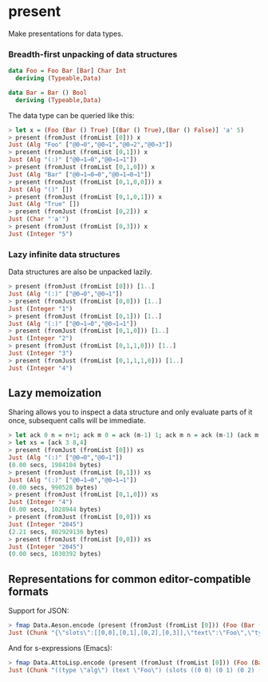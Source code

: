 present
=====

Make presentations for data types.

### Breadth-first unpacking of data structures

``` haskell
data Foo = Foo Bar [Bar] Char Int
  deriving (Typeable,Data)

data Bar = Bar () Bool
  deriving (Typeable,Data)
```

The data type can be queried like this:

``` haskell
> let x = (Foo (Bar () True) [(Bar () True),(Bar () False)] 'a' 5)
> present (fromJust (fromList [0])) x
Just (Alg "Foo" ["@0→0","@0→1","@0→2","@0→3"])
> present (fromJust (fromList [0,1])) x
Just (Alg "(:)" ["@0→1→0","@0→1→1"])
> present (fromJust (fromList [0,1,0])) x
Just (Alg "Bar" ["@0→1→0→0","@0→1→0→1"])
> present (fromJust (fromList [0,1,0,0])) x
Just (Alg "()" [])
> present (fromJust (fromList [0,1,0,1])) x
Just (Alg "True" [])
> present (fromJust (fromList [0,2])) x
Just (Char "'a'")
> present (fromJust (fromList [0,3])) x
Just (Integer "5")
```

### Lazy infinite data structures

Data structures are also be unpacked lazily.

``` haskell
> present (fromJust (fromList [0])) [1..]
Just (Alg "(:)" ["@0→0","@0→1"])
> present (fromJust (fromList [0,0])) [1..]
Just (Integer "1")
> present (fromJust (fromList [0,1])) [1..]
Just (Alg "(:)" ["@0→1→0","@0→1→1"])
> present (fromJust (fromList [0,1,0])) [1..]
Just (Integer "2")
> present (fromJust (fromList [0,1,1,0])) [1..]
Just (Integer "3")
> present (fromJust (fromList [0,1,1,1,0])) [1..]
Just (Integer "4")
```

## Lazy memoization

Sharing allows you to inspect a data structure and only evaluate parts
of it once, subsequent calls will be immediate.

``` haskell
> let ack 0 n = n+1; ack m 0 = ack (m-1) 1; ack m n = ack (m-1) (ack m (n-1))
> let xs = [ack 3 8,4]
> present (fromJust (fromList [0])) xs
Just (Alg "(:)" ["@0→0","@0→1"])
(0.00 secs, 1984104 bytes)
> present (fromJust (fromList [0,1])) xs
Just (Alg "(:)" ["@0→1→0","@0→1→1"])
(0.00 secs, 990528 bytes)
> present (fromJust (fromList [0,1,0])) xs
Just (Integer "4")
(0.00 secs, 1028944 bytes)
> present (fromJust (fromList [0,0])) xs
Just (Integer "2045")
(2.21 secs, 802929136 bytes)
> present (fromJust (fromList [0,0])) xs
Just (Integer "2045")
(0.00 secs, 1030392 bytes)
```

## Representations for common editor-compatible formats

Support for JSON:

``` haskell
> fmap Data.Aeson.encode (present (fromJust (fromList [0])) (Foo (Bar () True) [] 'a' 6))
Just (Chunk "{\"slots\":[[0,0],[0,1],[0,2],[0,3]],\"text\":\"Foo\",\"type\":\"alg\"}" Empty)
```

And for s-expressions (Emacs):

``` haskell
> fmap Data.AttoLisp.encode (present (fromJust (fromList [0])) (Foo (Bar () True) [] 'a' 6))
Just (Chunk "((type \"alg\") (text \"Foo\") (slots ((0 0) (0 1) (0 2) (0 3))))" Empty)
```
